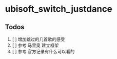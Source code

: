 
<!-- README.md is generated from README.Rmd. Please edit that file -->

# ubisoft\_switch\_justdance

<!-- badges: start -->

<!-- badges: end -->

## Todos

1.  \[ \] 增加跳过的几首歌的感受
2.  \[ \] 参考 马里奥 建立框架
3.  \[ \] 参考 官方记录有什么可以看的
